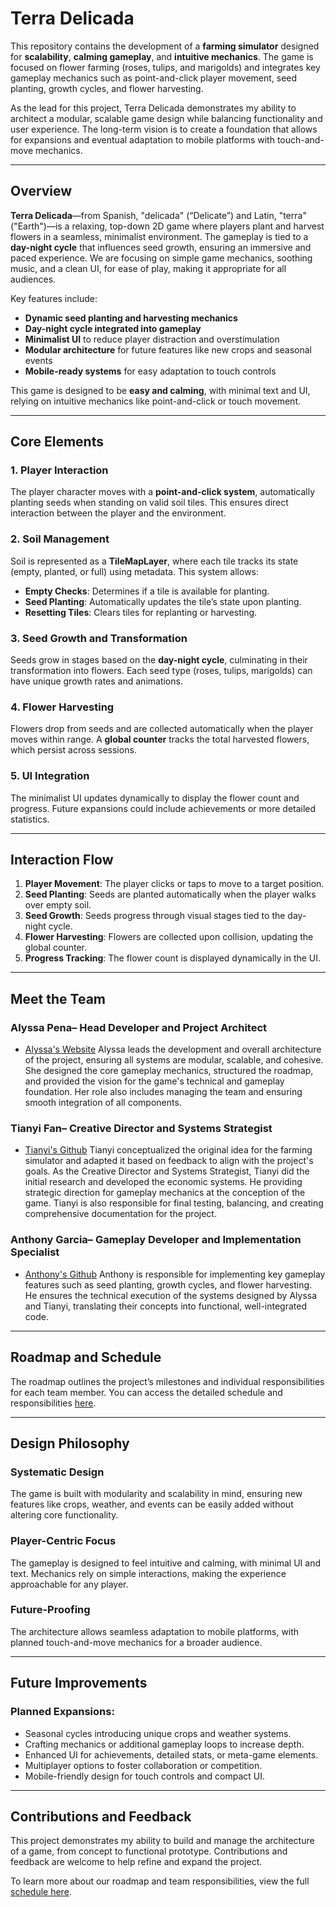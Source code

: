 # Terra Delicada

This repository contains the development of a **farming simulator** designed for **scalability**, **calming gameplay**, and **intuitive mechanics**. The game is focused on flower farming (roses, tulips, and marigolds) and integrates key gameplay mechanics such as point-and-click player movement, seed planting, growth cycles, and flower harvesting. 

As the lead for this project, Terra Delicada demonstrates my ability to architect a modular, scalable game design while balancing functionality and user experience. The long-term vision is to create a foundation that allows for expansions and eventual adaptation to mobile platforms with touch-and-move mechanics.

---

## Overview

**Terra Delicada**—from Spanish, "delicada" (“Delicate”) and Latin, "terra" ("Earth")—is a relaxing, top-down 2D game where players plant and harvest flowers in a seamless, minimalist environment. The gameplay is tied to a **day-night cycle** that influences seed growth, ensuring an immersive and paced experience. We are focusing on simple game mechanics, soothing music, and a clean UI, for ease of play, making it appropriate for all audiences.

Key features include:
- **Dynamic seed planting and harvesting mechanics**
- **Day-night cycle integrated into gameplay**
- **Minimalist UI** to reduce player distraction and overstimulation
- **Modular architecture** for future features like new crops and seasonal events
- **Mobile-ready systems** for easy adaptation to touch controls

This game is designed to be **easy and calming**, with minimal text and UI, relying on intuitive mechanics like point-and-click or touch movement.

---

## Core Elements

### **1. Player Interaction**
The player character moves with a **point-and-click system**, automatically planting seeds when standing on valid soil tiles. This ensures direct interaction between the player and the environment.

### **2. Soil Management**
Soil is represented as a **TileMapLayer**, where each tile tracks its state (empty, planted, or full) using metadata. This system allows:
- **Empty Checks**: Determines if a tile is available for planting.
- **Seed Planting**: Automatically updates the tile’s state upon planting.
- **Resetting Tiles**: Clears tiles for replanting or harvesting.

### **3. Seed Growth and Transformation**
Seeds grow in stages based on the **day-night cycle**, culminating in their transformation into flowers. Each seed type (roses, tulips, marigolds) can have unique growth rates and animations.

### **4. Flower Harvesting**
Flowers drop from seeds and are collected automatically when the player moves within range. A **global counter** tracks the total harvested flowers, which persist across sessions.

### **5. UI Integration**
The minimalist UI updates dynamically to display the flower count and progress. Future expansions could include achievements or more detailed statistics.

---

## Interaction Flow

1. **Player Movement**: The player clicks or taps to move to a target position.
2. **Seed Planting**: Seeds are planted automatically when the player walks over empty soil.
3. **Seed Growth**: Seeds progress through visual stages tied to the day-night cycle.
4. **Flower Harvesting**: Flowers are collected upon collision, updating the global counter.
5. **Progress Tracking**: The flower count is displayed dynamically in the UI.

---

## Meet the Team

### **Alyssa Pena– Head Developer and Project Architect**
- [Alyssa's Website](https://alyssavixp.github.io/avixp/)
Alyssa leads the development and overall architecture of the project, ensuring all systems are modular, scalable, and cohesive. She designed the core gameplay mechanics, structured the roadmap, and provided the vision for the game's technical and gameplay foundation. Her role also includes managing the team and ensuring smooth integration of all components.

### **Tianyi Fan– Creative Director and Systems Strategist**
- [Tianyi's Github](https://github.com/TianyiFan2003)
Tianyi conceptualized the original idea for the farming simulator and adapted it based on feedback to align with the project's goals. As the Creative Director and Systems Strategist, Tianyi did the initial research and developed the economic systems. He providing strategic direction for gameplay mechanics at the conception of the game. Tianyi is also responsible for final testing, balancing, and creating comprehensive documentation for the project.

### **Anthony Garcia– Gameplay Developer and Implementation Specialist**
- [Anthony's Github](https://github.com/antgarcia222)
Anthony is responsible for implementing key gameplay features such as seed planting, growth cycles, and flower harvesting. He ensures the technical execution of the systems designed by Alyssa and Tianyi, translating their concepts into functional, well-integrated code.

---

## Roadmap and Schedule

The roadmap outlines the project’s milestones and individual responsibilities for each team member. You can access the detailed schedule and responsibilities [here](https://docs.google.com/spreadsheets/d/1AndOkuZt7aTz3yTIh8UfIwcude_4B6Dq68T3YKj7TmM/edit?usp=sharing).

---

## Design Philosophy

### **Systematic Design**
The game is built with modularity and scalability in mind, ensuring new features like crops, weather, and events can be easily added without altering core functionality.

### **Player-Centric Focus**
The gameplay is designed to feel intuitive and calming, with minimal UI and text. Mechanics rely on simple interactions, making the experience approachable for any player.

### **Future-Proofing**
The architecture allows seamless adaptation to mobile platforms, with planned touch-and-move mechanics for a broader audience.

---

## Future Improvements

### Planned Expansions:
- Seasonal cycles introducing unique crops and weather systems.
- Crafting mechanics or additional gameplay loops to increase depth.
- Enhanced UI for achievements, detailed stats, or meta-game elements.
- Multiplayer options to foster collaboration or competition.
- Mobile-friendly design for touch controls and compact UI.

---

## Contributions and Feedback

This project demonstrates my ability to build and manage the architecture of a game, from concept to functional prototype. Contributions and feedback are welcome to help refine and expand the project.

To learn more about our roadmap and team responsibilities, view the full [schedule here](https://docs.google.com/spreadsheets/d/1AndOkuZt7aTz3yTIh8UfIwcude_4B6Dq68T3YKj7TmM/edit?usp=sharing).

